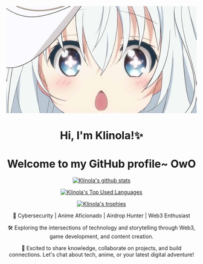 <p align="center">
  <img src="nya.jpg" alt="Banner">
</p>

<h1 align="center">Hi, I'm Klinola!✨</h1>
<h1 align="center">Welcome to my GitHub profile~ OwO</h1>

<p align="center">
  <a href="https://github.com/Klinola"><img src="https://github-readme-stats.vercel.app/api?username=Klinola&hide_border=true&show_icons=true" alt="Klinola's github stats"></a>
</p>
<p align="center">
  <a href="https://github.com/Klinola"><img src="https://github-readme-stats.vercel.app/api/top-langs/?username=Klinola&hide_border=true&show_icons=true" alt="Klinola's Top Used Languages"></a>
</p>

<p align="center">
  <a href="https://github.com/ryo-ma/github-profile-trophy">
    <img src="https://github-profile-trophy.vercel.app/?username=Klinola" alt="Klinola's trophies">
  </a>
</p>

<p align="center">
  💖 Cybersecurity | Anime Aficionado | Airdrop Hunter | Web3 Enthusiast
</p>

<p align="center">
  🛠️ Exploring the intersections of technology and storytelling through Web3, game development, and content creation.
</p>

<p align="center">
  🌟 Excited to share knowledge, collaborate on projects, and build connections. Let's chat about tech, anime, or your latest digital adventure!
</p>
